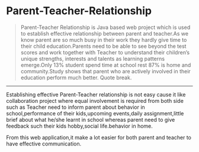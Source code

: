 # Parent-Teacher-Relationship
>Parent-Teacher Relationship is Java based web project which is used to establish effective relationship between parent and teacher.As we know  parent are so much busy in their work they hardly give time to their child education.Parents need to be able to see beyond the test scores and work together with Teacher to understand their children’s unique strengths, interests and talents as learning patterns emerge.Only 13% student spend time at school rest 87% is home and community.Study shows that parent who are actively involved in their education perform much better.
Quote break.
***
Establishing effective Parent-Teacher relationship is not easy cause it like collaboration project where equal involvement is required from both side such as Teacher need to inform parent about behavior in school,performance of their kids,upcoming events,daily assignment,little brief about what he/she learnt in school whereas parent need to give feedback such their kids hobby,social life.behavior  in home.

From this web application,it make a lot easier for both parent and teacher to have effective communication.

